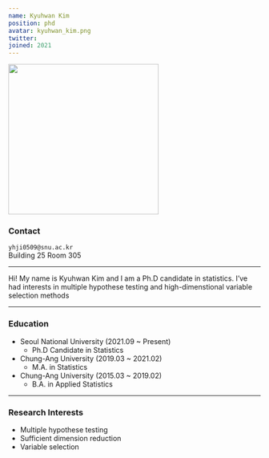 ```yaml
---
name: Kyuhwan Kim
position: phd
avatar: kyuhwan_kim.png
twitter:
joined: 2021 
---
```


<img width="300" src="{{site.baseurl}}/images/people/{{page.avatar}}" data-action="zoom">

### Contact

<i class="fa fa-envelope-o"></i>  `yhji0509@snu.ac.kr`<br>
<i class="fa fa-building"></i> Building 25 Room 305 <br>

<hr>

Hi! My name is Kyuhwan Kim and I am a Ph.D candidate in statistics. I’ve had interests in multiple hypothese testing and high-dimenstional variable selection methods

<hr>

### Education

* Seoul National University (2021.09 ~ Present)
    - Ph.D Candidate in Statistics
* Chung-Ang University (2019.03 ~ 2021.02)
    - M.A. in  Statistics
* Chung-Ang University (2015.03 ~ 2019.02)
    - B.A. in Applied Statistics

<hr>

### Research Interests

* Multiple hypothese testing
* Sufficient dimension reduction
* Variable selection


